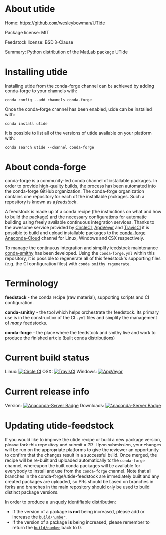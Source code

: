 About utide
===========

Home: https://github.com/wesleybowman/UTide

Package license: MIT

Feedstock license: BSD 3-Clause

Summary: Python distribution of the MatLab package UTide



Installing utide
================

Installing utide from the conda-forge channel can be achieved by adding conda-forge to your channels with:

```
conda config --add channels conda-forge
```

Once the conda-forge channel has been enabled, utide can be installed with:

```
conda install utide
```

It is possible to list all of the versions of utide available on your platform with:

```
conda search utide --channel conda-forge
```


About conda-forge
=================

conda-forge is a community-led conda channel of installable packages.
In order to provide high-quality builds, the process has been automated into the
conda-forge GitHub organization. The conda-forge organization contains one repository
for each of the installable packages. Such a repository is known as a *feedstock*.

A feedstock is made up of a conda recipe (the instructions on what and how to build
the package) and the necessary configurations for automatic building using freely
available continuous integration services. Thanks to the awesome service provided by
[CircleCI](https://circleci.com/), [AppVeyor](http://www.appveyor.com/)
and [TravisCI](https://travis-ci.org/) it is possible to build and upload installable
packages to the [conda-forge](https://anaconda.org/conda-forge)
[Anaconda-Cloud](http://docs.anaconda.org/) channel for Linux, Windows and OSX respectively.

To manage the continuous integration and simplify feedstock maintenance
[conda-smithy](http://github.com/conda-forge/conda-smithy) has been developed.
Using the ``conda-forge.yml`` within this repository, it is possible to regenerate all of
this feedstock's supporting files (e.g. the CI configuration files) with ``conda smithy regenerate``.


Terminology
===========

**feedstock** - the conda recipe (raw material), supporting scripts and CI configuration.

**conda-smithy** - the tool which helps orchestrate the feedstock.
                   Its primary use is in the construction of the CI ``.yml`` files
                   and simplify the management of *many* feedstocks.

**conda-forge** - the place where the feedstock and smithy live and work to
                  produce the finished article (built conda distributions)

Current build status
====================

Linux: [![Circle CI](https://circleci.com/gh/conda-forge/utide-feedstock.svg?style=shield)](https://circleci.com/gh/conda-forge/utide-feedstock)
OSX: [![TravisCI](https://travis-ci.org/conda-forge/utide-feedstock.svg?branch=master)](https://travis-ci.org/conda-forge/utide-feedstock)
Windows: [![AppVeyor](https://ci.appveyor.com/api/projects/status/github/conda-forge/utide-feedstock?svg=True)](https://ci.appveyor.com/project/conda-forge/utide-feedstock/branch/master)

Current release info
====================
Version: [![Anaconda-Server Badge](https://anaconda.org/conda-forge/utide/badges/version.svg)](https://anaconda.org/conda-forge/utide)
Downloads: [![Anaconda-Server Badge](https://anaconda.org/conda-forge/utide/badges/downloads.svg)](https://anaconda.org/conda-forge/utide)


Updating utide-feedstock
========================

If you would like to improve the utide recipe or build a new
package version, please fork this repository and submit a PR. Upon submission,
your changes will be run on the appropriate platforms to give the reviewer an
opportunity to confirm that the changes result in a successful build. Once
merged, the recipe will be re-built and uploaded automatically to the
`conda-forge` channel, whereupon the built conda packages will be available for
everybody to install and use from the `conda-forge` channel.
Note that all branches in the conda-forge/utide-feedstock are
immediately built and any created packages are uploaded, so PRs should be based
on branches in forks and branches in the main repository should only be used to
build distinct package versions.

In order to produce a uniquely identifiable distribution:
 * If the version of a package **is not** being increased, please add or increase
   the [``build/number``](http://conda.pydata.org/docs/building/meta-yaml.html#build-number-and-string).
 * If the version of a package **is** being increased, please remember to return
   the [``build/number``](http://conda.pydata.org/docs/building/meta-yaml.html#build-number-and-string)
   back to 0.
